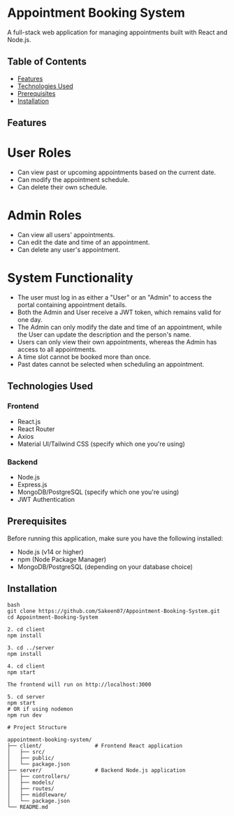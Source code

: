 # Appointment Booking System

A full-stack web application for managing appointments built with React and Node.js.

## Table of Contents
- [Features](#features)
- [Technologies Used](#technologies-used)
- [Prerequisites](#prerequisites)
- [Installation](#installation)

## Features
# User Roles
- Can view past or upcoming appointments based on the current date.
- Can modify the appointment schedule.
- Can delete their own schedule.

# Admin Roles
- Can view all users' appointments.
- Can edit the date and time of an appointment.
- Can delete any user's appointment.

# System Functionality
- The user must log in as either a "User" or an "Admin" to access the portal containing appointment details.
- Both the Admin and User receive a JWT token, which remains valid for one day.
- The Admin can only modify the date and time of an appointment, while the User can update the description and the person's name.
- Users can only view their own appointments, whereas the Admin has access to all appointments.
- A time slot cannot be booked more than once.
- Past dates cannot be selected when scheduling an appointment.

## Technologies Used
### Frontend
- React.js
- React Router
- Axios
- Material UI/Tailwind CSS (specify which one you're using)

### Backend
- Node.js
- Express.js
- MongoDB/PostgreSQL (specify which one you're using)
- JWT Authentication

## Prerequisites
Before running this application, make sure you have the following installed:
- Node.js (v14 or higher)
- npm (Node Package Manager)
- MongoDB/PostgreSQL (depending on your database choice)

## Installation


```1. Clone the repository
bash
git clone https://github.com/Sakeen07/Appointment-Booking-System.git
cd Appointment-Booking-System

2. cd client
npm install

3. cd ../server
npm install

4. cd client
npm start

The frontend will run on http://localhost:3000

5. cd server
npm start
# OR if using nodemon
npm run dev

# Project Structure

appointment-booking-system/
├── client/                 # Frontend React application
│   ├── src/
│   ├── public/
│   └── package.json
├── server/                 # Backend Node.js application
│   ├── controllers/
│   ├── models/
│   ├── routes/
│   ├── middleware/
│   └── package.json
└── README.md
